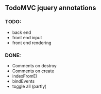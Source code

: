 ## TodoMVC jquery annotations

### TODO:
* back end
* front end input
* front end rendering


### DONE:
* Comments on destroy
* Comments on create
* indexFromEl
* bindEvents
* toggle all (partly)